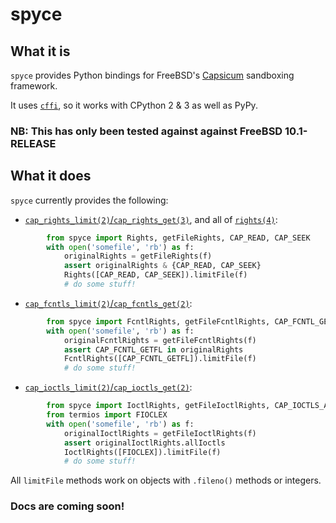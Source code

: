# spyce

## What it is

`spyce` provides Python bindings for FreeBSD's [Capsicum](http://www.cl.cam.ac.uk/research/security/capsicum/freebsd.html) sandboxing framework.

It uses [`cffi`](https://cffi.readthedocs.org/en/latest/), so it works with CPython 2 & 3 as well as PyPy.

### NB: This has only been tested against against FreeBSD 10.1-RELEASE

## What it does

`spyce` currently provides the following:

* [`cap_rights_limit(2)`/`cap_rights_get(3)`](https://www.freebsd.org/cgi/man.cgi?query=cap_rights_limit&apropos=0&sektion=2&manpath=FreeBSD+10.1-RELEASE&arch=default&format=html), and all of [`rights(4)`](https://www.freebsd.org/cgi/man.cgi?query=cap_rights_limit&apropos=0&sektion=2&manpath=FreeBSD+10.1-RELEASE&arch=default&format=html):
````python
        from spyce import Rights, getFileRights, CAP_READ, CAP_SEEK
        with open('somefile', 'rb') as f:
            originalRights = getFileRights(f)
            assert originalRights & {CAP_READ, CAP_SEEK}
            Rights([CAP_READ, CAP_SEEK]).limitFile(f)
            # do some stuff!
````
* [`cap_fcntls_limit(2)`/`cap_fcntls_get(2)`](https://www.freebsd.org/cgi/man.cgi?query=cap_fcntls_limit&apropos=0&sektion=2&manpath=FreeBSD+10.1-RELEASE&arch=default&format=html):
````python
        from spyce import FcntlRights, getFileFcntlRights, CAP_FCNTL_GETFL
        with open('somefile', 'rb') as f:
            originalFcntlRights = getFileFcntlRights(f)
            assert CAP_FCNTL_GETFL in originalRights
            FcntlRights([CAP_FCNTL_GETFL]).limitFile(f)
            # do some stuff!
````
* [`cap_ioctls_limit(2)`/`cap_ioctls_get(2)`](https://www.freebsd.org/cgi/man.cgi?query=cap_ioctls_limit&apropos=0&sektion=2&manpath=FreeBSD+10.1-RELEASE&arch=default&format=html):
````python
        from spyce import IoctlRights, getFileIoctlRights, CAP_IOCTLS_ALL
        from termios import FIOCLEX
        with open('somefile', 'rb') as f:
            originalIoctlRights = getFileIoctlRights(f)
            assert originalIoctlRights.allIoctls
            IoctlRights([FIOCLEX]).limitFile(f)
            # do some stuff!
````

All `limitFile` methods work on objects with `.fileno()` methods or integers.

### Docs are coming soon!